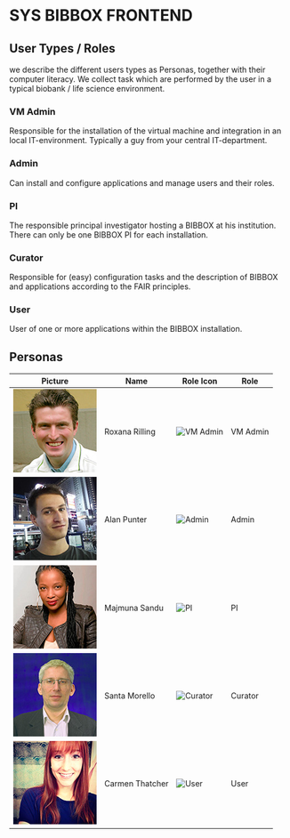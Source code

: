 # SYS BIBBOX FRONTEND

## User Types / Roles
we describe the different users types as Personas, together with their computer literacy. We collect task which are performed by the user in a typical biobank / life science environment. 

### VM Admin
Responsible for the installation of the virtual machine and integration in an local IT-environment. Typically a guy from your central IT-department.
### Admin
Can install and configure applications and manage users and their roles.
### PI
The responsible principal investigator hosting a BIBBOX at his institution. There can only be one BIBBOX PI for each installation.
### Curator
Responsible for (easy) configuration tasks and the description of BIBBOX and applications according to the FAIR principles.
### User
User of one or more applications within the BIBBOX installation.

[roxana]: https://raw.githubusercontent.com/bibbox/sys-bibbox-frontend/master/personas/robert.jpg
[alan]: https://raw.githubusercontent.com/bibbox/sys-bibbox-frontend/master/personas/lukas.jpg
[maimuna]: https://raw.githubusercontent.com/bibbox/sys-bibbox-frontend/master/personas/veronica.jpg
[santa]: https://raw.githubusercontent.com/bibbox/sys-bibbox-frontend/master/personas/heimo.jpg
[carmen]: https://raw.githubusercontent.com/bibbox/sys-bibbox-frontend/master/personas/barbara.jpg

[vm-admin]: https://raw.githubusercontent.com/bibbox/res-images/master/user-roles-icons/vm-admin_small.png
[admin]: https://raw.githubusercontent.com/bibbox/res-images/master/user-roles-icons/admin_small.png
[pi]: https://raw.githubusercontent.com/bibbox/res-images/master/user-roles-icons/pi_small.png
[curator]: https://raw.githubusercontent.com/bibbox/res-images/master/user-roles-icons/curator_small.png
[user]: https://raw.githubusercontent.com/bibbox/res-images/master/user-roles-icons/user_small.png

## Personas
| Picture             | Name           | Role Icon             | Role     |
| ------------------- | -------------- | --------------------- | -------- |
| ![Avatar][roxana]   | Roxana Rilling | ![VM Admin][vm-admin] | VM Admin |
| ![Avatar][alan]     | Alan Punter      | ![Admin][admin]       | Admin    |
| ![Avatar][maimuna]  | Majmuna Sandu    | ![PI][pi]             | PI       |
| ![Avatar][santa]    | Santa Morello    | ![Curator][curator]   | Curator  |
| ![Avatar][carmen]   | Carmen Thatcher  | ![User][user]         | User     |
